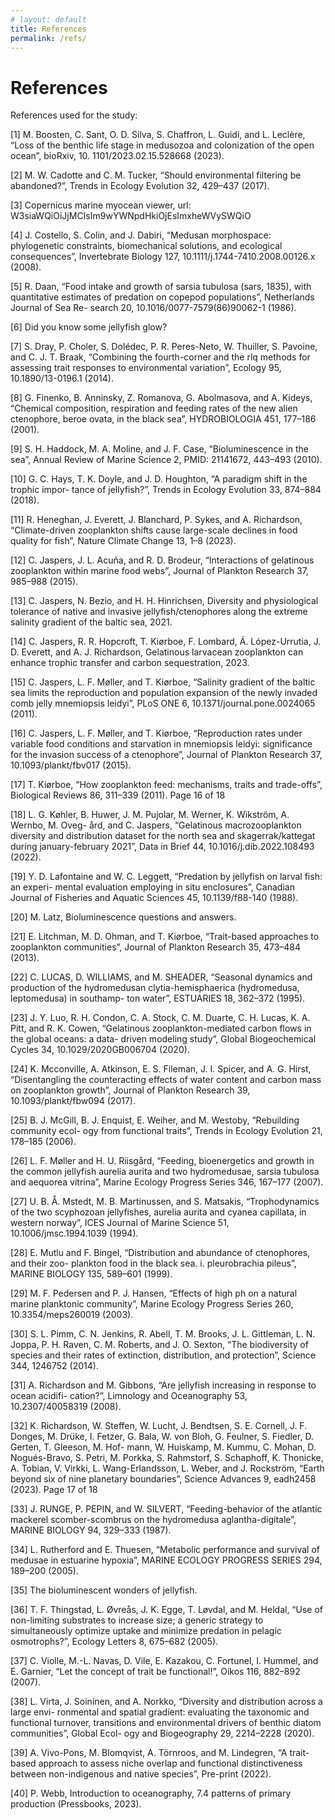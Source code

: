 ```yaml
---
# layout: default
title: References
permalink: /refs/
---
```

# **References**  

References used for the study: 

[1] M. Boosten, C. Sant, O. D. Silva, S. Chaffron, L. Guidi, and L. Leclère, “Loss of the
benthic life stage in medusozoa and colonization of the open ocean”, bioRxiv, 10.
1101/2023.02.15.528668 (2023).

[2] M. W. Cadotte and C. M. Tucker, “Should environmental filtering be abandoned?”,
Trends in Ecology Evolution 32, 429–437 (2017).

[3] Copernicus marine myocean viewer, url: W3siaWQiOiJjMCIsIm9wYWNpdHkiOjEsImxheWVySWQiO

[4] J. Costello, S. Colin, and J. Dabiri, “Medusan morphospace: phylogenetic constraints,
biomechanical solutions, and ecological consequences”, Invertebrate Biology 127,
10.1111/j.1744-7410.2008.00126.x (2008).

[5] R. Daan, “Food intake and growth of sarsia tubulosa (sars, 1835), with quantitative
estimates of predation on copepod populations”, Netherlands Journal of Sea Re-
search 20, 10.1016/0077-7579(86)90062-1 (1986).

[6] Did you know some jellyfish glow?

[7] S. Dray, P. Choler, S. Dolédec, P. R. Peres-Neto, W. Thuiller, S. Pavoine, and C. J. T.
Braak, “Combining the fourth-corner and the rlq methods for assessing trait responses
to environmental variation”, Ecology 95, 10.1890/13-0196.1 (2014).

[8] G. Finenko, B. Anninsky, Z. Romanova, G. Abolmasova, and A. Kideys, “Chemical
composition, respiration and feeding rates of the new alien ctenophore, beroe ovata,
in the black sea”, HYDROBIOLOGIA 451, 177–186 (2001).

[9] S. H. Haddock, M. A. Moline, and J. F. Case, “Bioluminescence in the sea”, Annual
Review of Marine Science 2, PMID: 21141672, 443–493 (2010).

[10] G. C. Hays, T. K. Doyle, and J. D. Houghton, “A paradigm shift in the trophic impor-
tance of jellyfish?”, Trends in Ecology Evolution 33, 874–884 (2018).

[11] R. Heneghan, J. Everett, J. Blanchard, P. Sykes, and A. Richardson, “Climate-driven
zooplankton shifts cause large-scale declines in food quality for fish”, Nature Climate
Change 13, 1–8 (2023).

[12] C. Jaspers, J. L. Acuña, and R. D. Brodeur, “Interactions of gelatinous zooplankton
within marine food webs”, Journal of Plankton Research 37, 985–988 (2015).

[13] C. Jaspers, N. Bezio, and H. H. Hinrichsen, Diversity and physiological tolerance of native
and invasive jellyfish/ctenophores along the extreme salinity gradient of the baltic sea, 2021.

[14] C. Jaspers, R. R. Hopcroft, T. Kiørboe, F. Lombard, Á. López-Urrutia, J. D. Everett,
and A. J. Richardson, Gelatinous larvacean zooplankton can enhance trophic transfer and
carbon sequestration, 2023.

[15] C. Jaspers, L. F. Møller, and T. Kiørboe, “Salinity gradient of the baltic sea limits the
reproduction and population expansion of the newly invaded comb jelly mnemiopsis
leidyi”, PLoS ONE 6, 10.1371/journal.pone.0024065 (2011).

[16] C. Jaspers, L. F. Møller, and T. Kiørboe, “Reproduction rates under variable food
conditions and starvation in mnemiopsis leidyi: significance for the invasion success
of a ctenophore”, Journal of Plankton Research 37, 10.1093/plankt/fbv017 (2015).

[17] T. Kiørboe, “How zooplankton feed: mechanisms, traits and trade-offs”, Biological
Reviews 86, 311–339 (2011).
Page 16 of 18

[18] L. G. Køhler, B. Huwer, J. M. Pujolar, M. Werner, K. Wikström, A. Wernbo, M. Oveg-
ård, and C. Jaspers, “Gelatinous macrozooplankton diversity and distribution dataset
for the north sea and skagerrak/kattegat during january-february 2021”, Data in
Brief 44, 10.1016/j.dib.2022.108493 (2022).

[19] Y. D. Lafontaine and W. C. Leggett, “Predation by jellyfish on larval fish: an experi-
mental evaluation employing in situ enclosures”, Canadian Journal of Fisheries and
Aquatic Sciences 45, 10.1139/f88-140 (1988).

[20] M. Latz, Bioluminescence questions and answers.

[21] E. Litchman, M. D. Ohman, and T. Kiørboe, “Trait-based approaches to zooplankton
communities”, Journal of Plankton Research 35, 473–484 (2013).

[22] C. LUCAS, D. WILLIAMS, and M. SHEADER, “Seasonal dynamics and production
of the hydromedusan clytia-hemisphaerica (hydromedusa, leptomedusa) in southamp-
ton water”, ESTUARIES 18, 362–372 (1995).

[23] J. Y. Luo, R. H. Condon, C. A. Stock, C. M. Duarte, C. H. Lucas, K. A. Pitt, and R. K.
Cowen, “Gelatinous zooplankton-mediated carbon flows in the global oceans: a data-
driven modeling study”, Global Biogeochemical Cycles 34, 10.1029/2020GB006704
(2020).

[24] K. Mcconville, A. Atkinson, E. S. Fileman, J. I. Spicer, and A. G. Hirst, “Disentangling
the counteracting effects of water content and carbon mass on zooplankton growth”,
Journal of Plankton Research 39, 10.1093/plankt/fbw094 (2017).

[25] B. J. McGill, B. J. Enquist, E. Weiher, and M. Westoby, “Rebuilding community ecol-
ogy from functional traits”, Trends in Ecology Evolution 21, 178–185 (2006).

[26] L. F. Møller and H. U. Riisgård, “Feeding, bioenergetics and growth in the common
jellyfish aurelia aurita and two hydromedusae, sarsia tubulosa and aequorea vitrina”,
Marine Ecology Progress Series 346, 167–177 (2007).

[27] U. B. Å. Mstedt, M. B. Martinussen, and S. Matsakis, “Trophodynamics of the two
scyphozoan jellyfishes, aurelia aurita and cyanea capillata, in western norway”, ICES
Journal of Marine Science 51, 10.1006/jmsc.1994.1039 (1994).

[28] E. Mutlu and F. Bingel, “Distribution and abundance of ctenophores, and their zoo-
plankton food in the black sea. i. pleurobrachia pileus”, MARINE BIOLOGY 135,
589–601 (1999).

[29] M. F. Pedersen and P. J. Hansen, “Effects of high ph on a natural marine planktonic
community”, Marine Ecology Progress Series 260, 10.3354/meps260019 (2003).

[30] S. L. Pimm, C. N. Jenkins, R. Abell, T. M. Brooks, J. L. Gittleman, L. N. Joppa, P. H.
Raven, C. M. Roberts, and J. O. Sexton, “The biodiversity of species and their rates of
extinction, distribution, and protection”, Science 344, 1246752 (2014).

[31] A. Richardson and M. Gibbons, “Are jellyfish increasing in response to ocean acidifi-
cation?”, Limnology and Oceanography 53, 10.2307/40058319 (2008).

[32] K. Richardson, W. Steffen, W. Lucht, J. Bendtsen, S. E. Cornell, J. F. Donges, M. Drüke,
I. Fetzer, G. Bala, W. von Bloh, G. Feulner, S. Fiedler, D. Gerten, T. Gleeson, M. Hof-
mann, W. Huiskamp, M. Kummu, C. Mohan, D. Nogués-Bravo, S. Petri, M. Porkka,
S. Rahmstorf, S. Schaphoff, K. Thonicke, A. Tobian, V. Virkki, L. Wang-Erlandsson, L.
Weber, and J. Rockström, “Earth beyond six of nine planetary boundaries”, Science
Advances 9, eadh2458 (2023).
Page 17 of 18

[33] J. RUNGE, P. PEPIN, and W. SILVERT, “Feeding-behavior of the atlantic mackerel
scomber-scombrus on the hydromedusa aglantha-digitale”, MARINE BIOLOGY 94,
329–333 (1987).

[34] L. Rutherford and E. Thuesen, “Metabolic performance and survival of medusae in
estuarine hypoxia”, MARINE ECOLOGY PROGRESS SERIES 294, 189–200 (2005).

[35] The bioluminescent wonders of jellyfish.

[36] T. F. Thingstad, L. Øvreås, J. K. Egge, T. Løvdal, and M. Heldal, “Use of non-limiting
substrates to increase size; a generic strategy to simultaneously optimize uptake and
minimize predation in pelagic osmotrophs?”, Ecology Letters 8, 675–682 (2005).

[37] C. Violle, M.-L. Navas, D. Vile, E. Kazakou, C. Fortunel, I. Hummel, and E. Garnier,
“Let the concept of trait be functional!”, Oikos 116, 882–892 (2007).

[38] L. Virta, J. Soininen, and A. Norkko, “Diversity and distribution across a large envi-
ronmental and spatial gradient: evaluating the taxonomic and functional turnover,
transitions and environmental drivers of benthic diatom communities”, Global Ecol-
ogy and Biogeography 29, 2214–2228 (2020).

[39] A. Vivo-Pons, M. Blomqvist, A. Törnroos, and M. Lindegren, “A trait-based approach
to assess niche overlap and functional distinctiveness between non-indigenous and
native species”, Pre-print (2022).

[40] P. Webb, Introduction to oceanography, 7.4 patterns of primary production (Pressbooks,
2023).
